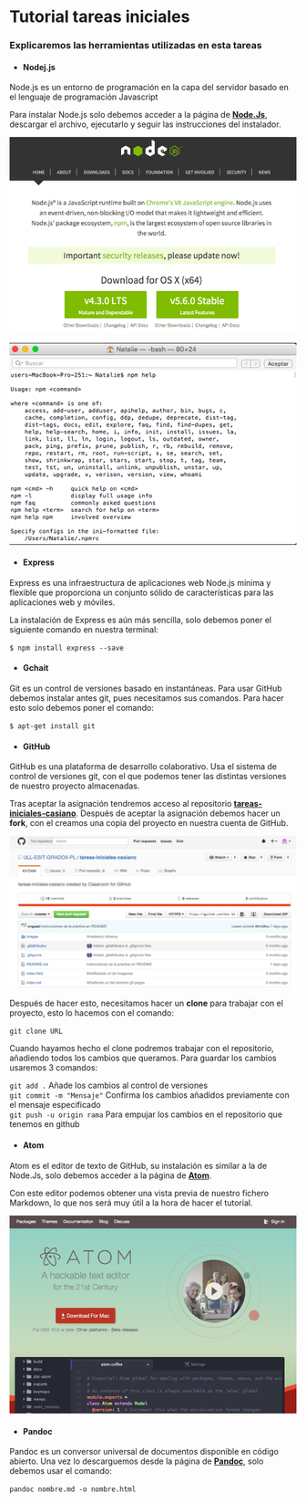 Tutorial tareas iniciales
=========================

### Explicaremos las herramientas utilizadas en esta tareas

  * #### Nodej.js

  Node.js es un entorno de programación en la capa del servidor basado en el lenguaje de programación Javascript

  Para instalar Node.js solo debemos acceder a la página de [**Node.Js**](https://nodejs.org/en/), descargar el archivo, ejecutarlo y seguir las instrucciones del instalador.

  ![Node.Js](node.png "Node.Js")

  ![Node.Js](npm.png "Node.Js")

  * #### Express

  Express es una infraestructura de aplicaciones web Node.js mínima y flexible que proporciona un conjunto sólido de características para las aplicaciones web y móviles.

  La instalación de Express es aún más sencilla, solo debemos poner el siguiente comando en nuestra terminal:

  `$ npm install express --save`

  * #### Gchait

  Git es un control de versiones basado en instantáneas. Para usar GitHub debemos instalar antes git, pues necesitamos sus comandos. Para hacer esto solo debemos poner el comando:

  `$ apt-get install git`

  * #### GitHub

  GitHub es una plataforma de desarrollo colaborativo. Usa el sistema de control de versiones git, con el que podemos tener las distintas versiones de nuestro proyecto almacenadas.

  Tras aceptar la asignación tendremos acceso al repositorio [**tareas-iniciales-casiano**](https://github.com/ULL-ESIT-GRADOII-PL/tareas-iniciales-casiano). Después de aceptar la asignación debemos hacer un **fork**, con el creamos una copia del proyecto en nuestra cuenta de GitHub.

  ![GitHub](github.png "GitHub")

  Después de hacer esto, necesitamos hacer un **clone** para trabajar con el proyecto, esto lo hacemos con el comando:

  `git clone URL`

  Cuando hayamos hecho el clone podremos trabajar con el repositorio, añadiendo todos los cambios que queramos. Para guardar los cambios usaremos 3 comandos:

  `git add .` Añade los cambios al control de versiones  
  `git commit -m "Mensaje"` Confirma los cambios añadidos previamente con el mensaje especificado  
  `git push -u origin rama` Para empujar los cambios en el repositorio que tenemos en github  

  * #### Atom

  Atom es el editor de texto de GitHub, su instalación es similar a la de Node.Js, solo debemos acceder a la página de [**Atom**](https://atom.io/).

  Con este editor podemos obtener una vista previa de nuestro fichero Markdown, lo que nos será muy útil a la hora de hacer el tutorial.

  ![Atom](atom.png "Atom")

  * #### Pandoc

  Pandoc es un conversor universal de documentos disponible en código abierto. Una vez lo descarguemos desde la página de [**Pandoc**](http://pandoc.org/), solo debemos usar el comando:
  
  `pandoc nombre.md -o nombre.html`
